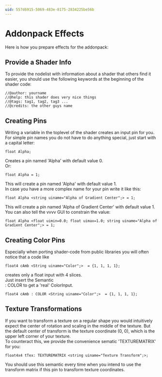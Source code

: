 ```yaml
---
uid: 557d6915-5069-483e-8175-2834225be56b
---
```


# Addonpack Effects
Here is how you prepare effects for the addonpack:  

## Provide a Shader Info

To provide the nodelist with information about a shader that others find it easier, you should use the following keywords at the beginning of the shader code:  

```hlsl  
//@author: yourname  
//@help: this shader does very nice things  
//@tags: tag1, tag2, tag3 ...  
//@credits: the other guys name
```  

## Creating Pins
Writing a variable in the toplevel of the shader creates an input pin for you. For simple pin names you do not have to do anything special, just start with a capital letter:  

```hlsl  
float Alpha;
```  

Creates a pin named 'Alpha' with default value 0.  
Or:  

```hlsl  
float Alpha = 1;
```  
This will create a pin named 'Alpha' with default value 1.  
In case you have a more complex name for your pin write it like this:  

```hlsl  
float Alpha <string uiname="Alpha of Gradient Center";> = 1;
```  

This will create a pin named 'Alpha of Gradient Center' with default value 1.   
You can also tell the vvvv GUI to constrain the value:  

```hlsl  
float Alpha <float uimin=0.0; float uimax=1.0; string uiname="Alpha of Gradient Center";> = 1;
```  

## Creating Color Pins
Especially when porting shader-code from public libraries you will often notice that a code like  
```hlsl  
float4 cAmb <String uiname="Color";>  = {1, 1, 1, 1};
```  
creates only a float input with 4 slices.  
Just insert the Semantic   
 : COLOR 
to get a 'real' ColorInput.  

```hlsl  
float4 cAmb : COLOR <String uiname="Color";>  = {1, 1, 1, 1};
```  

## Texture Transformations
If you want to transform a texture on a regular shape you would intuitively expect the center of rotation and scaling in the middle of the texture. But the default center of transform is the texture coordinate (0, 0), which is the upper left corner of your texture.  
To counteract this, we provide the convenience sematic 'TEXTUREMATRIX' for you:  

```hlsl  
float4x4 tTex: TEXTUREMATRIX <string uiname="Texture Transform";>;
```  

You should use this semantic every time when you intend to use the transform matrix if this pin to transform texture coordinates.